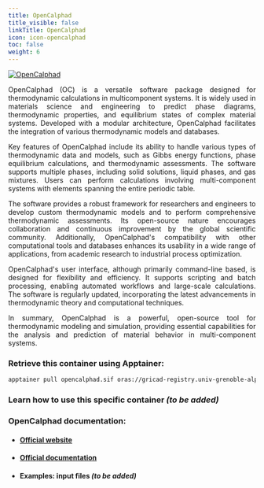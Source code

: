 ```yaml
---
title: OpenCalphad
title_visible: false
linkTitle: OpenCalphad
icon: icon-opencalphad
toc: false
weight: 6
---
```


<a href="https://www.opencalphad.com/" target="_blank">
    <img alt="OpenCalphad" class="codes-pages-top-logo logo-opencalphad">
</a>

<div align="justify">

OpenCalphad (OC) is a versatile software package designed for thermodynamic calculations in multicomponent systems. It is widely used in materials science and engineering to predict phase diagrams, thermodynamic properties, and equilibrium states of complex material systems. Developed with a modular architecture, OpenCalphad facilitates the integration of various thermodynamic models and databases.

Key features of OpenCalphad include its ability to handle various types of thermodynamic data and models, such as Gibbs energy functions, phase equilibrium calculations, and thermodynamic assessments. The software supports multiple phases, including solid solutions, liquid phases, and gas mixtures. Users can perform calculations involving multi-component systems with elements spanning the entire periodic table.

The software provides a robust framework for researchers and engineers to develop custom thermodynamic models and to perform comprehensive thermodynamic assessments. Its open-source nature encourages collaboration and continuous improvement by the global scientific community. Additionally, OpenCalphad's compatibility with other computational tools and databases enhances its usability in a wide range of applications, from academic research to industrial process optimization.

OpenCalphad's user interface, although primarily command-line based, is designed for flexibility and efficiency. It supports scripting and batch processing, enabling automated workflows and large-scale calculations. The software is regularly updated, incorporating the latest advancements in thermodynamic theory and computational techniques.

In summary, OpenCalphad is a powerful, open-source tool for thermodynamic modeling and simulation, providing essential capabilities for the analysis and prediction of material behavior in multi-component systems.

</div>

### Retrieve this container using Apptainer:

```bash
apptainer pull opencalphad.sif oras://gricad-registry.univ-grenoble-alpes.fr/diamond/apptainer/apptainer-singularity-projects/opencalphad.sif:latest
```

### Learn how to use this specific container _(to be added)_

### OpenCalphad documentation:

- #### <a href="https://www.opencalphad.com/" target="_blank">Official website</a>

- #### <a href="https://www.opencalphad.com/OC6-macros.pdf" target="_blank">Official documentation</a>

- #### Examples: input files _(to be added)_
